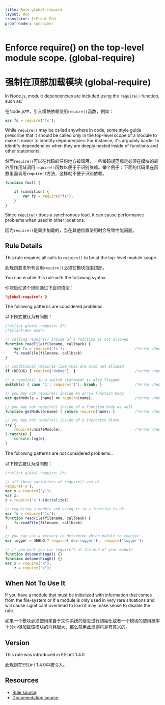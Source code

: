```yaml
---
title: Rule global-require
layout: doc
translator: ILFront-End
proofreader: sunshiner
---
```

<!-- Note: No pull requests accepted for this file. See README.md in the root directory for details. -->
# Enforce require() on the top-level module scope. (global-require)

# 强制在顶部加载模块 (global-require)


In Node.js, module dependencies are included using the `require()` function, such as:

在Node.js中，引入模块依赖使用`require()`函数，例如：

```js
var fs = require("fs");
```

While `require()` may be called anywhere in code, some style guide prescribe that it should be called only in the top-level scope of a module to make it easier to identify dependencies. For instance, it's arguably harder to identify dependencies when they are deeply nested inside of functions and other statements:

然而`require()`可以在代码的任何地方被调用，一些编码规范规定必须在模块的最外层作用域调用`require()`函数以便于于识别依赖。举个例子：下面的代码里在函数里面调用`require()`方法，这样就不便于识别依赖。

```js
function foo() {

    if (condition) {
        var fs = require("fs");
    }
}
```

Since `require()` does a synchronous load, it can cause performance problems when used in other locations.

因为`require()`是同步加载的，当在其他位置使用时会导致性能问题。

## Rule Details

This rule requires all calls to `require()` to be at the top-level module scope.

此规则要求所有调用`require()`必须在模块范围顶部。

You can enable this rule with the following syntax:

你能启动这个规则通过下面的语法：

```json
"global-require": 2
```

The following patterns are considered problems:

以下模式被认为有问题：

```js
/*eslint global-require: 2*/
/*eslint-env es6*/

// calling require() inside of a function is not allowed
function readFile(filename, callback) {
    var fs = require('fs');                                /*error Unexpected require().*/
    fs.readFile(filename, callback)
}

// conditional requires like this are also not allowed
if (DEBUG) { require('debug'); }                           /*error Unexpected require().*/

// a require() in a switch statement is also flagged
switch(x) { case '1': require('1'); break; }               /*error Unexpected require().*/

// you may not require() inside an arrow function body
var getModule = (name) => require(name);                   /*error Unexpected require().*/

// you may not require() inside of a function body as well
function getModule(name) { return require(name); }         /*error Unexpected require().*/

// you may not require() inside of a try/catch block
try {
    require(unsafeModule);                                 /*error Unexpected require().*/
} catch(e) {
    console.log(e);
}
```

The following patterns are not considered problems:、

以下模式被认为没问题：

```js
/*eslint global-require: 2*/

// all these variations of require() are ok
require('x');
var y = require('y');
var z;
z = require('z').initialize();

// requiring a module and using it in a function is ok
var fs = require('fs');
function readFile(filename, callback) {
    fs.readFile(filename, callback)
}

// you can use a ternary to determine which module to require
var logger = DEBUG ? require('dev-logger') : require('logger');

// if you want you can require() at the end of your module
function doSomethingA() {}
function doSomethingB() {}
var x = require("x"),
    z = require("z");
```

## When Not To Use It

If you have a module that must be initialized with information that comes from the file-system or if a module is only used in very rare situations and will cause significant overhead to load it may make sense to disable the rule.

如果一个模块必须使用来自于文件系统的信息进行初始化或者一个模块的使用概率十分小但加载该模块的消耗很大，那么禁用此规则将是有意义的。

## Version

This rule was introduced in ESLint 1.4.0.

此规则在ESLint 1.4.0中被引入。

## Resources

* [Rule source](https://github.com/eslint/eslint/tree/master/lib/rules/global-require.js)
* [Documentation source](https://github.com/eslint/eslint/tree/master/docs/rules/global-require.md)
